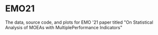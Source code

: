 # EMO21
The data, source code, and plots for EMO '21 paper titled "On Statistical Analysis of MOEAs with MultiplePerformance Indicators"

